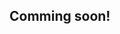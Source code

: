 ## Comming soon!


<!-- # Step 3: API Implementation & Validator Testing

## Implementation Overview

Now you'll implement the **exact API endpoints** that Off-Exchange Provider integrations require. Based on the Fireblocks workshop specifications, these endpoints enable secure collateral management and settlement operations.

## Required API Endpoints (Workshop Specification)

### **Collateral Management APIs**
- `POST /accounts/collateral/deposits` - Add collateral to CVA with wallet checks
- `POST /accounts/collateral/intents/withdrawals` - Remove collateral with pre-flight checks  
- `POST /accounts/collateral/addresses` - Notify exchange of new wallet addresses
- `GET /accounts/collateral/balances` - Get current collateral balances

### **Settlement Management APIs**
- `GET /accounts/collateral/settlements` - Get settlement instructions and status
- `POST /accounts/collateral/settlements` - Execute settlement between CVA and exchange
- `POST /accounts/collateral/settlements/force` - Force settlement execution
- `GET /accounts/collateral/signers/data` - Get collateral signer information

## Add Collateral Implementation

### POST /accounts/collateral/deposits

Implements the complete Add Collateral flow from the workshop:

```javascript
app.post('/accounts/collateral/deposits', authenticateRequest, async (req, res) => {
  try {
    const { accountId, amount, asset, walletAddress } = req.body;
    
    // Step 1: Check on CVA if wallet/asset exists
    const walletExists = await checkCVAWallet(accountId, asset);
    
    if (walletExists) {
      // Wallet exists - notify exchange of existing address
      await notifyExchangeAddress(accountId, walletAddress, asset);
      
      return res.status(200).json({
        "status": "wallet_exists",
        "message": "Wallet already exists, exchange notified",
        "walletAddress": walletAddress,
        "asset": asset
      });
    } else {
      // Wallet doesn't exist - create in CVA workspace
      const newWallet = await createCVAWallet(accountId, asset);
      
      // Notify exchange of new address
      await notifyExchangeAddress(accountId, newWallet.address, asset);
      
      // Optional: Preflight check if exchange allows deposit
      const depositAllowed = await checkDepositPermission(accountId, amount, asset);
      
      if (!depositAllowed) {
        return res.status(403).json({
          "message": "Deposit not allowed by exchange policy",
          "errorType": "deposit_rejected"
        });
      }
      
      // Process collateral deposit
      const depositResult = await processCollateralDeposit({
        accountId,
        amount: parseFloat(amount),
        asset,
        walletAddress: newWallet.address,
        status: "pending"
      });
      
      return res.status(201).json({
        "depositId": depositResult.id,
        "status": "pending",
        "amount": amount,
        "asset": asset,
        "walletAddress": newWallet.address,
        "message": "Collateral deposit initiated, pending confirmation"
      });
    }
    
  } catch (error) {
    res.status(500).json({
      "message": "Collateral deposit failed",
      "errorType": "deposit_error"
    });
  }
});
```

## Remove Collateral Implementation

### POST /accounts/collateral/intents/withdrawals

Implements the Remove Collateral flow with pre-flight checks:

```javascript
app.post('/accounts/collateral/intents/withdrawals', authenticateRequest, async (req, res) => {
  try {
    const { accountId, amount, asset, destinationAddress } = req.body;
    
    // Pre-flight check (Optional) - verify exchange allows withdrawal
    const withdrawalCheck = await checkWithdrawalPermission(accountId, amount, asset);
    
    if (!withdrawalCheck.allowed) {
      return res.status(403).json({
        "message": "Withdrawal not allowed by exchange",
        "errorType": "withdrawal_rejected",
        "reason": withdrawalCheck.reason
      });
    }
    
    // Check if trader has pending settlements
    const pendingSettlements = await getPendingSettlements(accountId);
    
    if (pendingSettlements.length > 0) {
      return res.status(400).json({
        "message": "Cannot withdraw collateral with pending settlements", 
        "errorType": "pending_obligations",
        "pendingSettlements": pendingSettlements
      });
    }
    
    // Process withdrawal intent
    const withdrawalIntent = await createWithdrawalIntent({
      accountId,
      amount: parseFloat(amount),
      asset,
      destinationAddress,
      status: "pending_approval"
    });
    
    res.status(201).json({
      "withdrawalId": withdrawalIntent.id,
      "status": "pending_approval",
      "amount": amount,
      "asset": asset,
      "destinationAddress": destinationAddress,
      "message": "Withdrawal intent created, pending exchange approval"
    });
    
  } catch (error) {
    res.status(500).json({
      "message": "Withdrawal intent failed",
      "errorType": "withdrawal_error"
    });
  }
});
```

## Settlement Implementation

### GET /accounts/collateral/settlements

Get settlement instructions for CVA and exchange:

```javascript
app.get('/accounts/collateral/settlements', authenticateRequest, async (req, res) => {
  try {
    const { accountId, status } = req.query;
    
    const settlements = await getSettlementInstructions(accountId, status);
    
    // Return settlement instructions between CVA and exchange only
    const settlementInstructions = settlements.map(settlement => ({
      "settlementId": settlement.id,
      "accountId": settlement.accountId,
      "type": settlement.type, // "incoming" or "outgoing"
      "amount": settlement.amount,
      "asset": settlement.asset,
      "status": settlement.status,
      "createdAt": settlement.createdAt,
      "instructions": settlement.instructions,
      "forceSettlement": settlement.forceSettlement || false
    }));
    
    res.json({
      "settlements": settlementInstructions,
      "total": settlementInstructions.length
    });
    
  } catch (error) {
    res.status(500).json({
      "message": "Failed to get settlement instructions",
      "errorType": "settlement_error"
    });
  }
});
```

## API Validator Integration

Now let's test your implementation using the **Fireblocks API Validator** :

## Workshop Integration Workflow Tests

Based on the workshop diagrams, here are the key workflow tests your implementation should pass:

### 🔄 **Add Collateral Workflow Test**
1. **Check CVA Wallet** - Verify if wallet/asset exists
2. **Create Wallet** (if needed) - Create new CVA wallet  
3. **Notify Exchange** - POST /accounts/collateral/addresses
4. **Preflight Check** - Verify exchange allows deposit
5. **Process Deposit** - Handle collateral addition

### 🔄 **Remove Collateral Workflow Test**
1. **Preflight Check** - Verify withdrawal permissions
2. **Check Obligations** - Ensure no pending settlements
3. **Create Intent** - Generate withdrawal request
4. **Exchange Approval** - Wait for exchange confirmation

### 🔄 **Settlement Workflow Test**
1. **Get Instructions** - Retrieve settlement requirements
2. **Initiate Settlement** - Create settlement request
3. **Customer Review** - Handle approval/denial flow
4. **Execute Settlement** - Process actual settlement
5. **Force Settlement** - Handle forced execution if needed

## Submit Your Implementation

Once you have implemented the required endpoints above, test your implementation using our interactive API validator:

### 🚀 **Testing Instructions**

1. **Start your API server** on localhost:3000 (or update the URL in the validator)
2. **Configure your API credentials** in the validator interface
3. **Run individual endpoint tests** to verify each component
4. **Execute the full validation suite** to ensure complete compatibility

### ✅ **Success Criteria**

Your implementation should pass all these validation tests:

- **Mandatory Endpoints**: capabilities, accounts, assets, balances
- **Collateral Management**: deposits, withdrawal intents, balances
- **Settlement Operations**: instructions, execution, force settlement
- **Authentication Flow**: proper header validation and signature verification

## Performance Benchmarks

Your Off-Exchange API should meet these benchmarks from the workshop:

- **Authentication**: < 100ms response time
- **Collateral Operations**: < 500ms response time  
- **Settlement Processing**: < 1000ms response time
- **Concurrent Requests**: Handle 100+ simultaneous operations
- **Error Rate**: < 0.1% under normal load
- **Availability**: 99.9% uptime requirement

## API Validator Results Interpretation

### ✅ **Green (Passed) Tests**
- Endpoint returns expected HTTP status code
- Response format matches Off-Exchange specification
- Authentication headers properly validated
- Business logic correctly implemented

### ❌ **Red (Failed) Tests**  
- Incorrect HTTP status codes
- Missing required response fields
- Authentication failures
- Business rule violations

### ⚠️ **Yellow (Warning) Tests**
- Endpoint works but with performance issues
- Non-critical specification deviations
- Optional features not implemented

## Next Steps

Once your API Validator shows **all green results**, you're ready for:

1. **Workshop Phase 3**: Testing and Troubleshooting Integration
2. **Workshop Phase 4**: Hand over to Product (Beta phase)
3. **Production Onboarding**: Submit all required documentation
4. **Beta Testing**: Work with Fireblocks PM for beta enrollment

**Your Off-Exchange Provider implementation is production-ready!** 🎉 -->